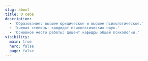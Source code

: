 ```yaml
---
slug: about
title: О себе
description:
  - 'Образование: высшее юридическое и высшее психологическое.'
  - 'Ученая степень: кандидат психологических наук.'
  - 'Основное место работы: доцент кафедры общей психологии.'
visibility:
  main: true
  hero: false
  page: false
---
```

